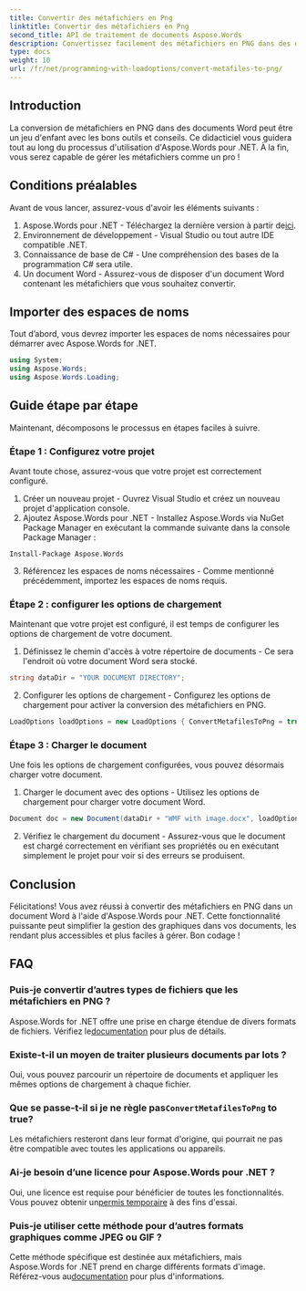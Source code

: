 ```yaml
---
title: Convertir des métafichiers en Png
linktitle: Convertir des métafichiers en Png
second_title: API de traitement de documents Aspose.Words
description: Convertissez facilement des métafichiers en PNG dans des documents Word à l'aide d'Aspose.Words pour .NET avec ce didacticiel étape par étape. Simplifiez la gestion de vos documents.
type: docs
weight: 10
url: /fr/net/programming-with-loadoptions/convert-metafiles-to-png/
---
```

## Introduction

La conversion de métafichiers en PNG dans des documents Word peut être un jeu d'enfant avec les bons outils et conseils. Ce didacticiel vous guidera tout au long du processus d'utilisation d'Aspose.Words pour .NET. À la fin, vous serez capable de gérer les métafichiers comme un pro !

## Conditions préalables

Avant de vous lancer, assurez-vous d'avoir les éléments suivants :

1.  Aspose.Words pour .NET - Téléchargez la dernière version à partir de[ici](https://releases.aspose.com/words/net/).
2. Environnement de développement - Visual Studio ou tout autre IDE compatible .NET.
3. Connaissance de base de C# - Une compréhension des bases de la programmation C# sera utile.
4. Un document Word - Assurez-vous de disposer d'un document Word contenant les métafichiers que vous souhaitez convertir.

## Importer des espaces de noms

Tout d’abord, vous devrez importer les espaces de noms nécessaires pour démarrer avec Aspose.Words for .NET.

```csharp
using System;
using Aspose.Words;
using Aspose.Words.Loading;
```

## Guide étape par étape

Maintenant, décomposons le processus en étapes faciles à suivre.

### Étape 1 : Configurez votre projet

Avant toute chose, assurez-vous que votre projet est correctement configuré.

1. Créer un nouveau projet - Ouvrez Visual Studio et créez un nouveau projet d'application console.
2. Ajoutez Aspose.Words pour .NET - Installez Aspose.Words via NuGet Package Manager en exécutant la commande suivante dans la console Package Manager :

```shell
Install-Package Aspose.Words
```

3. Référencez les espaces de noms nécessaires - Comme mentionné précédemment, importez les espaces de noms requis.

### Étape 2 : configurer les options de chargement

Maintenant que votre projet est configuré, il est temps de configurer les options de chargement de votre document.

1. Définissez le chemin d'accès à votre répertoire de documents - Ce sera l'endroit où votre document Word sera stocké.

```csharp
string dataDir = "YOUR DOCUMENT DIRECTORY";
```

2. Configurer les options de chargement - Configurez les options de chargement pour activer la conversion des métafichiers en PNG.

```csharp
LoadOptions loadOptions = new LoadOptions { ConvertMetafilesToPng = true };
```

### Étape 3 : Charger le document

Une fois les options de chargement configurées, vous pouvez désormais charger votre document.

1. Charger le document avec des options - Utilisez les options de chargement pour charger votre document Word.

```csharp
Document doc = new Document(dataDir + "WMF with image.docx", loadOptions);
```

2. Vérifiez le chargement du document - Assurez-vous que le document est chargé correctement en vérifiant ses propriétés ou en exécutant simplement le projet pour voir si des erreurs se produisent.

## Conclusion

Félicitations! Vous avez réussi à convertir des métafichiers en PNG dans un document Word à l'aide d'Aspose.Words pour .NET. Cette fonctionnalité puissante peut simplifier la gestion des graphiques dans vos documents, les rendant plus accessibles et plus faciles à gérer. Bon codage !

## FAQ

### Puis-je convertir d’autres types de fichiers que les métafichiers en PNG ?
 Aspose.Words for .NET offre une prise en charge étendue de divers formats de fichiers. Vérifiez le[documentation](https://reference.aspose.com/words/net/) pour plus de détails.

### Existe-t-il un moyen de traiter plusieurs documents par lots ?
Oui, vous pouvez parcourir un répertoire de documents et appliquer les mêmes options de chargement à chaque fichier.

###  Que se passe-t-il si je ne règle pas`ConvertMetafilesToPng` to true?
Les métafichiers resteront dans leur format d'origine, qui pourrait ne pas être compatible avec toutes les applications ou appareils.

### Ai-je besoin d’une licence pour Aspose.Words pour .NET ?
 Oui, une licence est requise pour bénéficier de toutes les fonctionnalités. Vous pouvez obtenir un[permis temporaire](https://purchase.aspose.com/temporary-license/) à des fins d'essai.

### Puis-je utiliser cette méthode pour d’autres formats graphiques comme JPEG ou GIF ?
 Cette méthode spécifique est destinée aux métafichiers, mais Aspose.Words for .NET prend en charge différents formats d'image. Référez-vous au[documentation](https://reference.aspose.com/words/net/) pour plus d'informations.
